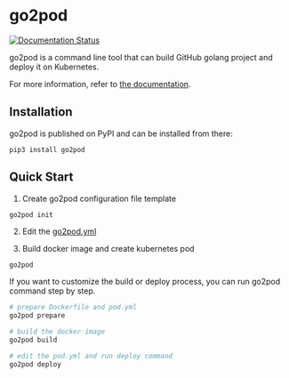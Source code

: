 # go2pod

[![Documentation Status](https://readthedocs.org/projects/go2pod/badge/?version=latest)](https://go2pod.readthedocs.io/en/latest/?badge=latest)

go2pod is a command line tool that can build GitHub golang project
and deploy it on Kubernetes.

For more information, refer to [the documentation](https://go2pod.readthedocs.io).

## Installation

go2pod is published on PyPI and can be installed from there:

```
pip3 install go2pod
```

## Quick Start

1. Create go2pod configuration file template

```sh
go2pod init
```

2. Edit the [go2pod.yml](https://go2pod.readthedocs.io/en/latest/configuration.html)

3. Build docker image and create kubernetes pod

```
go2pod
```

If you want to customize the build or deploy process, you can
run go2pod command step by step.

```sh
# prepare Dockerfile and pod.yml
go2pod prepare

# build the docker image
go2pod build

# edit the pod.yml and run deploy command
go2pod deploy
```
